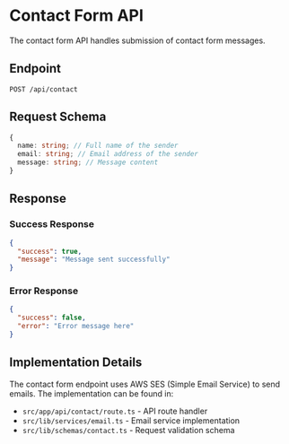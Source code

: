 # Contact Form API

The contact form API handles submission of contact form messages.

## Endpoint

`POST /api/contact`

## Request Schema

```typescript
{
  name: string; // Full name of the sender
  email: string; // Email address of the sender
  message: string; // Message content
}
```

## Response

### Success Response

```json
{
  "success": true,
  "message": "Message sent successfully"
}
```

### Error Response

```json
{
  "success": false,
  "error": "Error message here"
}
```

## Implementation Details

The contact form endpoint uses AWS SES (Simple Email Service) to send emails.
The implementation can be found in:

- `src/app/api/contact/route.ts` - API route handler
- `src/lib/services/email.ts` - Email service implementation
- `src/lib/schemas/contact.ts` - Request validation schema
